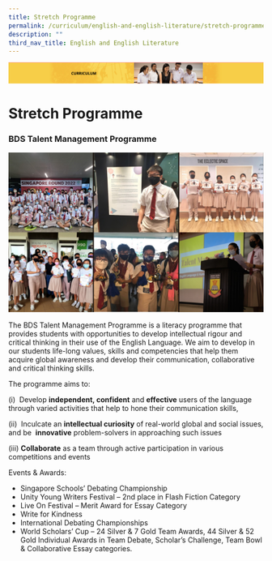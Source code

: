 ```yaml
---
title: Stretch Programme
permalink: /curriculum/english-and-english-literature/stretch-programme/
description: ""
third_nav_title: English and English Literature
---
```

![](/images/Curriculum.png)

Stretch Programme
=================


### BDS Talent Management Programme


![](/images/Eng1.jpg)


The BDS Talent Management Programme is a literacy programme that provides students with opportunities to develop intellectual rigour and critical thinking in their use of the English Language. We aim to develop in our students life-long values, skills and competencies that help them acquire global awareness and develop their communication, collaborative and critical thinking skills.  

The programme aims to: 

(i)  Develop <b>independent, confident</b> and <b>effective</b> users of the language through varied activities that help to hone their communication skills,

(ii)  Inculcate an <b>intellectual curiosity</b> of real-world global and social issues, and be  <b>innovative</b> problem-solvers in approaching such issues

(iii) <b>Collaborate</b> as a team through active participation in various competitions and events

Events & Awards: 
*   Singapore Schools’ Debating Championship
*   Unity Young Writers Festival – 2nd place in Flash Fiction Category
*   Live On Festival – Merit Award for Essay Category
*   Write for Kindness
*   International Debating Championships
*   World Scholars’ Cup – 24 Silver & 7 Gold Team Awards, 44 Silver & 52 Gold Individual Awards in Team Debate, Scholar’s Challenge, Team Bowl & Collaborative Essay categories.